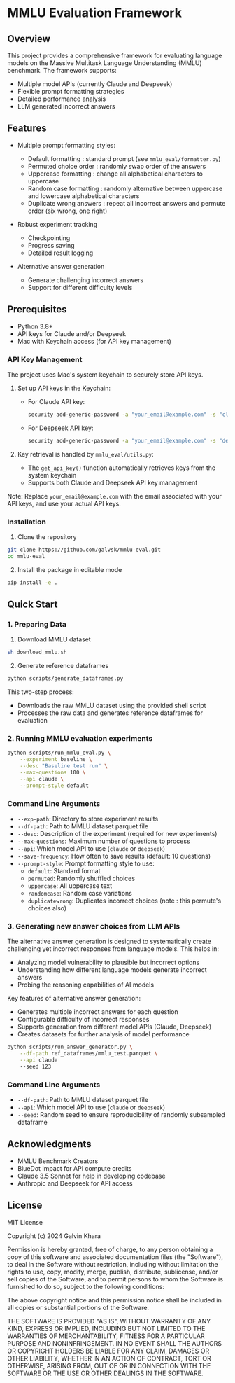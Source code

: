 # MMLU Evaluation Framework

## Overview

This project provides a comprehensive framework for evaluating language models on the Massive Multitask Language Understanding (MMLU) benchmark. The framework supports:

- Multiple model APIs (currently Claude and Deepseek)
- Flexible prompt formatting strategies
- Detailed performance analysis
- LLM generated incorrect answers

## Features

- Multiple prompt formatting styles:
  - Default formatting : standard prompt (see `mmlu_eval/formatter.py`)
  - Permuted choice order : randomly swap order of the answers
  - Uppercase formatting : change all alphabetical characters to uppercase
  - Random case formatting : randomly alternative between uppercase and lowercase alphabetical characters
  - Duplicate wrong answers : repeat all incorrect answers and permute order (six wrong, one right)

- Robust experiment tracking
  - Checkpointing
  - Progress saving
  - Detailed result logging

- Alternative answer generation
  - Generate challenging incorrect answers
  - Support for different difficulty levels

## Prerequisites

- Python 3.8+
- API keys for Claude and/or Deepseek
- Mac with Keychain access (for API key management)

### API Key Management

The project uses Mac's system keychain to securely store API keys. 

1. Set up API keys in the Keychain:
   - For Claude API key:
     ```bash
     security add-generic-password -a "your_email@example.com" -s "claude-api-key" -w "YOUR_CLAUDE_API_KEY"
     ```
   - For Deepseek API key:
     ```bash
     security add-generic-password -a "your_email@example.com" -s "deepseek-api-key" -w "YOUR_DEEPSEEK_API_KEY"
     ```

2. Key retrieval is handled by `mmlu_eval/utils.py`:
   - The `get_api_key()` function automatically retrieves keys from the system keychain
   - Supports both Claude and Deepseek API key management

Note: Replace `your_email@example.com` with the email associated with your API keys, and use your actual API keys.

### Installation

1. Clone the repository
```bash
git clone https://github.com/galvsk/mmlu-eval.git
cd mmlu-eval
```

2. Install the package in editable mode
```bash
pip install -e .
```

## Quick Start

### 1. Preparing Data

1. Download MMLU dataset
```bash
sh download_mmlu.sh
```

2. Generate reference dataframes
```bash
python scripts/generate_dataframes.py
```

This two-step process:
- Downloads the raw MMLU dataset using the provided shell script
- Processes the raw data and generates reference dataframes for evaluation

### 2. Running MMLU evaluation experiments

```bash
python scripts/run_mmlu_eval.py \
    --experiment baseline \
    --desc "Baseline test run" \
    --max-questions 100 \
    --api claude \
    --prompt-style default
```

### Command Line Arguments

- `--exp-path`: Directory to store experiment results
- `--df-path`: Path to MMLU dataset parquet file
- `--desc`: Description of the experiment (required for new experiments)
- `--max-questions`: Maximum number of questions to process
- `--api`: Which model API to use (`claude` or `deepseek`)
- `--save-frequency`: How often to save results (default: 10 questions)
- `--prompt-style`: Prompt formatting style to use:
  - `default`: Standard format
  - `permuted`: Randomly shuffled choices
  - `uppercase`: All uppercase text
  - `randomcase`: Random case variations
  - `duplicatewrong`: Duplicates incorrect choices (note : this permute's choices also)

### 3. Generating new answer choices from LLM APIs

The alternative answer generation is designed to systematically create challenging yet incorrect responses from language models. This helps in:
- Analyzing model vulnerability to plausible but incorrect options
- Understanding how different language models generate incorrect answers
- Probing the reasoning capabilities of AI models

Key features of alternative answer generation:
- Generates multiple incorrect answers for each question
- Configurable difficulty of incorrect responses
- Supports generation from different model APIs (Claude, Deepseek)
- Creates datasets for further analysis of model performance


```bash
python scripts/run_answer_generator.py \
    --df-path ref_dataframes/mmlu_test.parquet \
    --api claude
    --seed 123
```

### Command Line Arguments

- `--df-path`: Path to MMLU dataset parquet file
- `--api`: Which model API to use (`claude` or `deepseek`)
- `--seed`: Random seed to ensure reproducibility of randomly subsampled dataframe

## Acknowledgments

- MMLU Benchmark Creators
- BlueDot Impact for API compute credits
- Claude 3.5 Sonnet for help in developing codebase
- Anthropic and Deepseek for API access


## License

MIT License

Copyright (c) 2024 Galvin Khara

Permission is hereby granted, free of charge, to any person obtaining a copy
of this software and associated documentation files (the "Software"), to deal
in the Software without restriction, including without limitation the rights
to use, copy, modify, merge, publish, distribute, sublicense, and/or sell
copies of the Software, and to permit persons to whom the Software is
furnished to do so, subject to the following conditions:

The above copyright notice and this permission notice shall be included in all
copies or substantial portions of the Software.

THE SOFTWARE IS PROVIDED "AS IS", WITHOUT WARRANTY OF ANY KIND, EXPRESS OR
IMPLIED, INCLUDING BUT NOT LIMITED TO THE WARRANTIES OF MERCHANTABILITY,
FITNESS FOR A PARTICULAR PURPOSE AND NONINFRINGEMENT. IN NO EVENT SHALL THE
AUTHORS OR COPYRIGHT HOLDERS BE LIABLE FOR ANY CLAIM, DAMAGES OR OTHER
LIABILITY, WHETHER IN AN ACTION OF CONTRACT, TORT OR OTHERWISE, ARISING FROM,
OUT OF OR IN CONNECTION WITH THE SOFTWARE OR THE USE OR OTHER DEALINGS IN THE
SOFTWARE.
